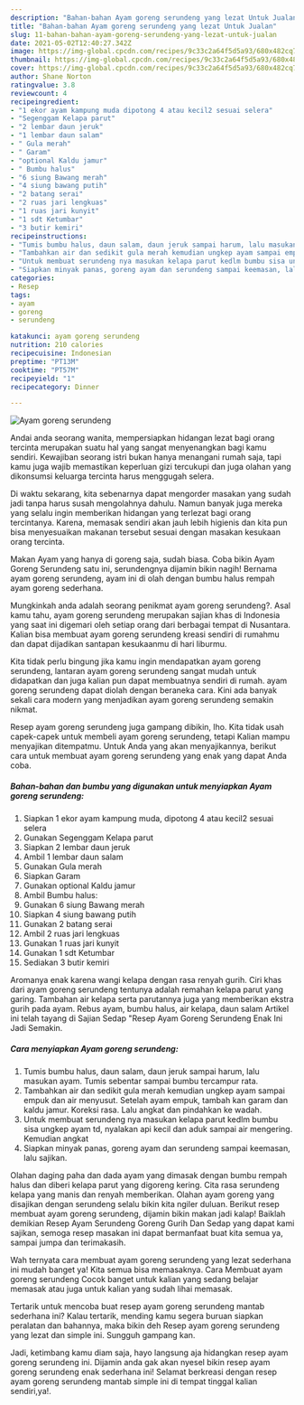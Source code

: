 ```yaml
---
description: "Bahan-bahan Ayam goreng serundeng yang lezat Untuk Jualan"
title: "Bahan-bahan Ayam goreng serundeng yang lezat Untuk Jualan"
slug: 11-bahan-bahan-ayam-goreng-serundeng-yang-lezat-untuk-jualan
date: 2021-05-02T12:40:27.342Z
image: https://img-global.cpcdn.com/recipes/9c33c2a64f5d5a93/680x482cq70/ayam-goreng-serundeng-foto-resep-utama.jpg
thumbnail: https://img-global.cpcdn.com/recipes/9c33c2a64f5d5a93/680x482cq70/ayam-goreng-serundeng-foto-resep-utama.jpg
cover: https://img-global.cpcdn.com/recipes/9c33c2a64f5d5a93/680x482cq70/ayam-goreng-serundeng-foto-resep-utama.jpg
author: Shane Norton
ratingvalue: 3.8
reviewcount: 4
recipeingredient:
- "1 ekor ayam kampung muda dipotong 4 atau kecil2 sesuai selera"
- "Segenggam Kelapa parut"
- "2 lembar daun jeruk"
- "1 lembar daun salam"
- " Gula merah"
- " Garam"
- "optional Kaldu jamur"
- " Bumbu halus"
- "6 siung Bawang merah"
- "4 siung bawang putih"
- "2 batang serai"
- "2 ruas jari lengkuas"
- "1 ruas jari kunyit"
- "1 sdt Ketumbar"
- "3 butir kemiri"
recipeinstructions:
- "Tumis bumbu halus, daun salam, daun jeruk sampai harum, lalu masukan ayam. Tumis sebentar sampai bumbu tercampur rata."
- "Tambahkan air dan sedikit gula merah kemudian ungkep ayam sampai empuk dan air menyusut. Setelah ayam empuk, tambah kan garam dan kaldu jamur. Koreksi rasa. Lalu angkat dan pindahkan ke wadah."
- "Untuk membuat serundeng nya masukan kelapa parut kedlm bumbu sisa ungkep ayam td, nyalakan api kecil dan aduk sampai air mengering. Kemudian angkat"
- "Siapkan minyak panas, goreng ayam dan serundeng sampai keemasan, lalu sajikan."
categories:
- Resep
tags:
- ayam
- goreng
- serundeng

katakunci: ayam goreng serundeng 
nutrition: 210 calories
recipecuisine: Indonesian
preptime: "PT13M"
cooktime: "PT57M"
recipeyield: "1"
recipecategory: Dinner

---
```



![Ayam goreng serundeng](https://img-global.cpcdn.com/recipes/9c33c2a64f5d5a93/680x482cq70/ayam-goreng-serundeng-foto-resep-utama.jpg)

Andai anda seorang wanita, mempersiapkan hidangan lezat bagi orang tercinta merupakan suatu hal yang sangat menyenangkan bagi kamu sendiri. Kewajiban seorang istri bukan hanya menangani rumah saja, tapi kamu juga wajib memastikan keperluan gizi tercukupi dan juga olahan yang dikonsumsi keluarga tercinta harus menggugah selera.

Di waktu  sekarang, kita sebenarnya dapat mengorder masakan yang sudah jadi tanpa harus susah mengolahnya dahulu. Namun banyak juga mereka yang selalu ingin memberikan hidangan yang terlezat bagi orang tercintanya. Karena, memasak sendiri akan jauh lebih higienis dan kita pun bisa menyesuaikan makanan tersebut sesuai dengan masakan kesukaan orang tercinta. 

Makan Ayam yang hanya di goreng saja, sudah biasa. Coba bikin Ayam Goreng Serundeng satu ini, serundengnya dijamin bikin nagih! Bernama ayam goreng serundeng, ayam ini di olah dengan bumbu halus rempah ayam goreng sederhana.

Mungkinkah anda adalah seorang penikmat ayam goreng serundeng?. Asal kamu tahu, ayam goreng serundeng merupakan sajian khas di Indonesia yang saat ini digemari oleh setiap orang dari berbagai tempat di Nusantara. Kalian bisa membuat ayam goreng serundeng kreasi sendiri di rumahmu dan dapat dijadikan santapan kesukaanmu di hari liburmu.

Kita tidak perlu bingung jika kamu ingin mendapatkan ayam goreng serundeng, lantaran ayam goreng serundeng sangat mudah untuk didapatkan dan juga kalian pun dapat membuatnya sendiri di rumah. ayam goreng serundeng dapat diolah dengan beraneka cara. Kini ada banyak sekali cara modern yang menjadikan ayam goreng serundeng semakin nikmat.

Resep ayam goreng serundeng juga gampang dibikin, lho. Kita tidak usah capek-capek untuk membeli ayam goreng serundeng, tetapi Kalian mampu menyajikan ditempatmu. Untuk Anda yang akan menyajikannya, berikut cara untuk membuat ayam goreng serundeng yang enak yang dapat Anda coba.

<!--inarticleads1-->

##### Bahan-bahan dan bumbu yang digunakan untuk menyiapkan Ayam goreng serundeng:

1. Siapkan 1 ekor ayam kampung muda, dipotong 4 atau kecil2 sesuai selera
1. Gunakan Segenggam Kelapa parut
1. Siapkan 2 lembar daun jeruk
1. Ambil 1 lembar daun salam
1. Gunakan  Gula merah
1. Siapkan  Garam
1. Gunakan optional Kaldu jamur
1. Ambil  Bumbu halus:
1. Gunakan 6 siung Bawang merah
1. Siapkan 4 siung bawang putih
1. Gunakan 2 batang serai
1. Ambil 2 ruas jari lengkuas
1. Gunakan 1 ruas jari kunyit
1. Gunakan 1 sdt Ketumbar
1. Sediakan 3 butir kemiri


Aromanya enak karena wangi kelapa dengan rasa renyah gurih. Ciri khas dari ayam goreng serundeng tentunya adalah remahan kelapa parut yang garing. Tambahan air kelapa serta parutannya juga yang memberikan ekstra gurih pada ayam. Rebus ayam, bumbu halus, air kelapa, daun salam Artikel ini telah tayang di Sajian Sedap &#34;Resep Ayam Goreng Serundeng Enak Ini Jadi Semakin. 

<!--inarticleads2-->

##### Cara menyiapkan Ayam goreng serundeng:

1. Tumis bumbu halus, daun salam, daun jeruk sampai harum, lalu masukan ayam. Tumis sebentar sampai bumbu tercampur rata.
1. Tambahkan air dan sedikit gula merah kemudian ungkep ayam sampai empuk dan air menyusut. Setelah ayam empuk, tambah kan garam dan kaldu jamur. Koreksi rasa. Lalu angkat dan pindahkan ke wadah.
1. Untuk membuat serundeng nya masukan kelapa parut kedlm bumbu sisa ungkep ayam td, nyalakan api kecil dan aduk sampai air mengering. Kemudian angkat
1. Siapkan minyak panas, goreng ayam dan serundeng sampai keemasan, lalu sajikan.


Olahan daging paha dan dada ayam yang dimasak dengan bumbu rempah halus dan diberi kelapa parut yang digoreng kering. Cita rasa serundeng kelapa yang manis dan renyah memberikan. Olahan ayam goreng yang disajikan dengan serundeng selalu bikin kita ngiler duluan. Berikut resep membuat ayam goreng serundeng, dijamin bikin makan jadi kalap! Baiklah demikian Resep Ayam Serundeng Goreng Gurih Dan Sedap yang dapat kami sajikan, semoga resep masakan ini dapat bermanfaat buat kita semua ya, sampai jumpa dan terimakasih. 

Wah ternyata cara membuat ayam goreng serundeng yang lezat sederhana ini mudah banget ya! Kita semua bisa memasaknya. Cara Membuat ayam goreng serundeng Cocok banget untuk kalian yang sedang belajar memasak atau juga untuk kalian yang sudah lihai memasak.

Tertarik untuk mencoba buat resep ayam goreng serundeng mantab sederhana ini? Kalau tertarik, mending kamu segera buruan siapkan peralatan dan bahannya, maka bikin deh Resep ayam goreng serundeng yang lezat dan simple ini. Sungguh gampang kan. 

Jadi, ketimbang kamu diam saja, hayo langsung aja hidangkan resep ayam goreng serundeng ini. Dijamin anda gak akan nyesel bikin resep ayam goreng serundeng enak sederhana ini! Selamat berkreasi dengan resep ayam goreng serundeng mantab simple ini di tempat tinggal kalian sendiri,ya!.

